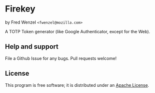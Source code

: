 # Firekey
by Fred Wenzel ``<fwenzel@mozilla.com>``

A TOTP Token generator (like Google Authenticator, except for the Web).

## Help and support

File a Github Issue for any bugs. Pull requests welcome!

## License

This program is free software; it is distributed under an [Apache License](https://github.com/fwenzel/firekey/blob/master/LICENSE).
